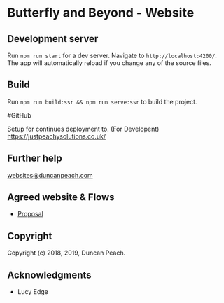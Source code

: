 #  Butterfly and Beyond - Website


## Development server

Run `npm run start` for a dev server. Navigate to `http://localhost:4200/`. The app will automatically reload if you change any of the source files.


## Build

Run `npm run build:ssr && npm run serve:ssr` to build the project.

#GitHub

Setup for continues deployment to. (For Developent)
https://justpeachysolutions.co.uk/

## Further help

websites@duncanpeach.com

## Agreed website & Flows

* [Proposal](https://github.com/arnevit83/ButterflyandBeyond/blob/master/website_struture/Proposal.pptx)

## Copyright

Copyright (c) 2018, 2019, Duncan Peach.

## Acknowledgments

* Lucy Edge
